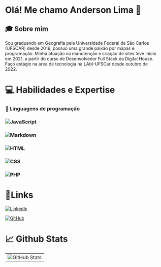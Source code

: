 # Olá! Me chamo Anderson Lima 👋



## 🎓 Sobre mim

Sou graduando em Geografia pela Universidade Federal de São Carlos (UFSCAR) desde 2019, possuo uma grande paixão por mapas e programação. Minha atuação na manutenção e criação de sites teve início em 2021, a partir do curso de Desenvolvedor Full Stack da Digital House. Faço estágio na área de tecnologia na LAbI-UFSCar desde outubro de 2022.



# 💻 Habilidades e Expertise



### 🔧 Linguagens de programação



### ![JavaScript](https://img.shields.io/badge/JavaScript-F7DF1E?style=for-the-badge&logo=javascript&logoColor=black)

### ![Markdown](https://img.shields.io/badge/Markdown-000?style=for-the-badge&logo=markdown)

### ![HTML](https://img.shields.io/badge/HTML5-E34F26?style=for-the-badge&logo=html5&logoColor=white)

### ![CSS](https://img.shields.io/badge/CSS3-1572B6?style=for-the-badge&logo=css3&logoColor=white)

### ![PHP](https://img.shields.io/badge/PHP-ED8B00?style=for-the-badge&logo=openjdk&logoColor=white)



# :link:Links 



[![LinkedIn](https://img.shields.io/badge/LinkedIn-0077B5?style=for-the-badge&logo=linkedin&logoColor=white)](https://www.linkedin.com/in/anderson-lima-33004b215/)

[![GitHub](https://img.shields.io/badge/GitHub-100000?style=for-the-badge&logo=github&logoColor=white)](https://github.com/andisandis-lima)




# 📈 Github Stats



|                                                              |
| :----------------------------------------------------------: |
| ![GitHub Stats](https://github-readme-stats.vercel.app/api?username=andisandis-lima&theme=transparent&bg_color=000&border_color=30A3DC&show_icons=true&icon_color=30A3DC&title_color=E94D5F&text_color=FFF) |


